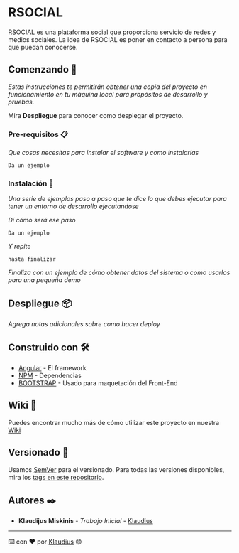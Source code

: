 # RSOCIAL

RSOCIAL es una plataforma social que proporciona servicio de redes y medios sociales.
La idea de RSOCIAL es poner en contacto a persona para que puedan conocerse.

## Comenzando 🚀

_Estas instrucciones te permitirán obtener una copia del proyecto en funcionamiento en tu máquina local para propósitos de desarrollo y pruebas._

Mira **Despliegue** para conocer como desplegar el proyecto.


### Pre-requisitos 📋

_Que cosas necesitas para instalar el software y como instalarlas_

```
Da un ejemplo
```

### Instalación 🔧

_Una serie de ejemplos paso a paso que te dice lo que debes ejecutar para tener un entorno de desarrollo ejecutandose_

_Dí cómo será ese paso_

```
Da un ejemplo
```

_Y repite_

```
hasta finalizar
```

_Finaliza con un ejemplo de cómo obtener datos del sistema o como usarlos para una pequeña demo_

## Despliegue 📦

_Agrega notas adicionales sobre como hacer deploy_

## Construido con 🛠️

* [Angular](https://angular.io/) - El framework
* [NPM](https://www.npmjs.com/) - Dependencias
* [BOOTSTRAP](https://getbootstrap.com/) - Usado para maquetación del Front-End


## Wiki 📖

Puedes encontrar mucho más de cómo utilizar este proyecto en nuestra [Wiki](https://github.com/tu/proyecto/wiki)

## Versionado 📌

Usamos [SemVer](http://semver.org/) para el versionado. Para todas las versiones disponibles, mira los [tags en este repositorio](https://github.com/tu/proyecto/tags).

## Autores ✒️

* **Klaudijus Miskinis** - *Trabajo Inicial* - [Klaudius](https://github.com/klaudiusmiskinis)

---
⌨️ con ❤️ por [Klaudius](https://github.com/klaudiusmiskinis) 😊